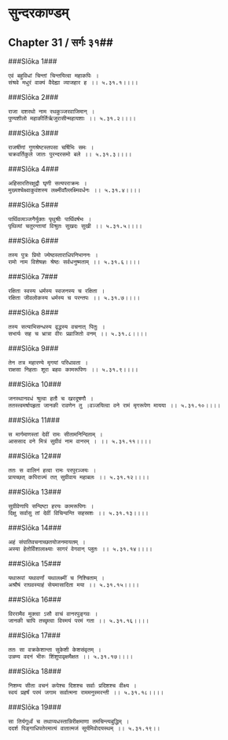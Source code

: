 सुन्दरकाण्डम्
===============================


## Chapter 31  / सर्गः ३१##


###Slōka 1###


    एवं बहुविधां चिन्तां चिन्तयित्वा महाकपिः ।
    संश्रवे मधुरं वाक्यं वैदेह्या व्याजहार ह ।। ५.३१.१।।।।


###Slōka 2###


    राजा दशरथो नाम रथकुञ्जरवाजिमान् ।
    पुण्यशीलो महाकीर्तिर्ऋजुरासीन्महायशाः ।। ५.३१.२।।।।


###Slōka 3###


    राजर्षीणां गुणश्रेष्टस्तपसा चर्षिभिः समः ।
    चक्रवर्तिकुले जातः पुरन्दरसमो बले ।। ५.३१.३।।।।


###Slōka 4###


    अहिसारतिरक्षुद्रौ घृणी सत्यपराक्रमः ।
    मुख्यश्चेक्ष्वाकुवंशस्य लक्ष्मीवाँल्लक्ष्मिवर्धनः ।। ५.३१.४।।।।


###Slōka 5###


    पार्थिवव्यञ्जनैर्युक्तः पृथुश्रीः पार्थिवर्षभः ।
    पृथिव्यां चतुरन्तायां विश्रुतः सुखदः सुखी ।। ५.३१.५।।।।


###Slōka 6###


    तस्य पुत्रः प्रियो ज्येष्ठस्ताराधिपनिभाननः ।
    रामो नाम विशेषज्ञः श्रेष्ठः सर्वधनुष्मताम् ।। ५.३१.६।।।।


###Slōka 7###


    रक्षिता स्वस्य धर्मस्य स्वजनस्य च रक्षिता ।
    रक्षिता जीवलोकस्य धर्मस्य च परन्तपः ।। ५.३१.७।।।।


###Slōka 8###


    तस्य सत्याभिसन्धस्य वृद्धस्य वचनात् पितुः ।
    सभार्यः सह च भ्रात्रा वीरः प्रव्राजितो वनम् ।। ५.३१.८।।।।


###Slōka 9###


    तेन तत्र महारण्ये मृगयां परिधावता ।
    राक्षसा निहताः शूरा बहवः कामरूपिणः ।। ५.३१.९।।।।


###Slōka 10###


    जनस्थानवधं श्रुत्वा हतौ च खरदूषणौ ।
    ततस्त्वमर्षापहृता जानकी रावणेन तु ।वञ्जयित्वा वने रामं मृगरूपेण मायया ।। ५.३१.१०।।।।


###Slōka 11###


    स मार्गमाणस्तां देवीं रामः सीतामनिन्दिताम् ।
    आससाद वने मित्रं सुग्रीवं नाम वानरम् । ।। ५.३१.११।।।।


###Slōka 12###


    ततः स वालिनं हत्वा रामः परपुरञ्जयः ।
    प्रायच्छत् कपिराज्यं तत् सुग्रीवाय महाबलः ।। ५.३१.१२।।।।


###Slōka 13###


    सुग्रीवेणापि सन्दिष्टा हरयः कामरूपिणः ।
    दिक्षु सर्वासु तां देवीं विचिन्वन्ति सहस्रशः ।। ५.३१.१३।।।।


###Slōka 14###


    अहं संपातिवचनाच्छतयोजनमायतम् ।
    अस्या हेतोर्विशालाक्ष्याः सागरं वेगवान् प्लुतः ।। ५.३१.१४।।।।


###Slōka 15###


    यथारूपां यथावर्णां यथालक्ष्मीं च निश्चिताम् ।
    अश्रौषं राघवस्याहं सेयमासादिता मया ।। ५.३१.१५।।।।


###Slōka 16###


    विररामैव मुक्त्वा ऽसौ वाचं वानरपुङ्गवः ।
    जानकी चापि तच्छृत्वा विस्मयं परमं गता ।। ५.३१.१६।।।।


###Slōka 17###


    ततः सा वक्रकेशान्ता सुकेशी केशसंवृतम् ।
    उन्नम्य वदनं भीरुः शिंशुपावृक्षमैक्षत ।। ५.३१.१७।।।।


###Slōka 18###


    निशम्य सीता वचनं कपेश्च दिशश्च सर्वाः प्रदिशश्च वीक्ष्य ।
    स्वयं प्रहर्षं परमं जगाम सर्वात्मना राममनुस्मरन्ती ।। ५.३१.१८।।।।


###Slōka 19###


    सा तिर्यगूर्ध्वं च तथाप्यधस्तान्निरीक्षमाणा तमचिन्त्यबुद्धिम् ।
    ददर्श पिङ्गाधिपतेरमात्यं वातात्मजं सूर्यमिवोदयस्थम् ।। ५.३१.१९।।


